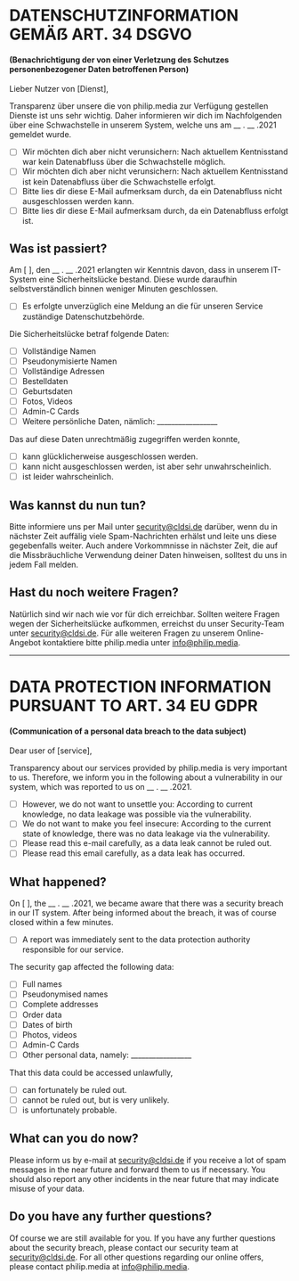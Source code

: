 # DATENSCHUTZINFORMATION GEMÄẞ ART. 34 DSGVO
#### (Benachrichtigung der von einer Verletzung des Schutzes personenbezogener Daten betroffenen Person) 

Lieber Nutzer von [Dienst],

Transparenz über unsere die von philip.media zur Verfügung gestellen Dienste ist uns sehr wichtig.
Daher informieren wir dich im Nachfolgenden über eine Schwachstelle in unserem System, welche uns am __ . __ .2021 gemeldet wurde.

- [ ] Wir möchten dich aber nicht verunsichern: Nach aktuellem Kentnisstand war kein Datenabfluss über die Schwachstelle möglich.
- [ ] Wir möchten dich aber nicht verunsichern: Nach aktuellem Kentnisstand ist kein Datenabfluss über die Schwachstelle erfolgt.
- [ ] Bitte lies dir diese E-Mail aufmerksam durch, da ein Datenabfluss nicht ausgeschlossen werden kann.
- [ ] Bitte lies dir diese E-Mail aufmerksam durch, da ein Datenabfluss erfolgt ist.

## Was ist passiert?
Am [ ], den __ . __ .2021 erlangten wir Kenntnis davon, dass in unserem IT-System eine Sicherheitslücke bestand. 
Diese wurde daraufhin selbstverständlich binnen weniger Minuten geschlossen.

- [ ] Es erfolgte unverzüglich eine Meldung an die für unseren Service zuständige Datenschutzbehörde.

Die Sicherheitslücke betraf folgende Daten:
- [ ] Vollständige Namen
- [ ] Pseudonymisierte Namen
- [ ] Vollständige Adressen
- [ ] Bestelldaten
- [ ] Geburtsdaten
- [ ] Fotos, Videos
- [ ] Admin-C Cards 
- [ ] Weitere persönliche Daten, nämlich: _________________

Das auf diese Daten unrechtmäßig zugegriffen werden konnte, 
- [ ] kann glücklicherweise ausgeschlossen werden.
- [ ] kann nicht ausgeschlossen werden, ist aber sehr unwahrscheinlich.
- [ ] ist leider wahrscheinlich.

## Was kannst du nun tun?
Bitte informiere uns per Mail unter [security@cldsi.de](mailto:security@cldsi.de) darüber, wenn du in nächster Zeit auffälig viele Spam-Nachrichten erhälst und leite uns diese gegebenfalls weiter.
Auch andere Vorkommnisse in nächster Zeit, die auf die Missbräuchliche Verwendung deiner Daten hinweisen, solltest du uns in jedem Fall melden. 

## Hast du noch weitere Fragen? 
Natürlich sind wir nach wie vor für dich erreichbar. 
Sollten weitere Fragen wegen der Sicherheitslücke aufkommen, erreichst du unser Security-Team unter [security@cldsi.de](mailto:security@cldsi.de).
Für alle weiteren Fragen zu unserem Online-Angebot kontaktiere bitte philip.media unter [info@philip.media](mailto:info@philip.media).

-----

# DATA PROTECTION INFORMATION PURSUANT TO ART. 34 EU GDPR
#### (Communication of a personal data breach to the data subject)

Dear user of [service],

Transparency about our services provided by philip.media is very important to us.
Therefore, we inform you in the following about a vulnerability in our system, which was reported to us on __ . __ .2021.

- [ ] However, we do not want to unsettle you: According to current knowledge, no data leakage was possible via the vulnerability.
- [ ] We do not want to make you feel insecure: According to the current state of knowledge, there was no data leakage via the vulnerability.
- [ ] Please read this e-mail carefully, as a data leak cannot be ruled out.
- [ ] Please read this email carefully, as a data leak has occurred.

## What happened?
On [ ], the __ . __ .2021, we became aware that there was a security breach in our IT system. 
After being informed about the breach, it was of course closed within a few minutes.

- [ ] A report was immediately sent to the data protection authority responsible for our service.

The security gap affected the following data:
- [ ] Full names
- [ ] Pseudonymised names
- [ ] Complete addresses
- [ ] Order data
- [ ] Dates of birth
- [ ] Photos, videos
- [ ] Admin-C Cards 
- [ ] Other personal data, namely: _________________

That this data could be accessed unlawfully, 
- [ ] can fortunately be ruled out.
- [ ] cannot be ruled out, but is very unlikely.
- [ ] is unfortunately probable.

## What can you do now?
Please inform us by e-mail at [security@cldsi.de](mailto:security@cldsi.de) if you receive a lot of spam messages in the near future and forward them to us if necessary.
You should also report any other incidents in the near future that may indicate misuse of your data. 

## Do you have any further questions? 
Of course we are still available for you. 
If you have any further questions about the security breach, please contact our security team at [security@cldsi.de](mailto:security@cldsi.de).
For all other questions regarding our online offers, please contact philip.media at [info@philip.media](mailto:info@philip.media).
